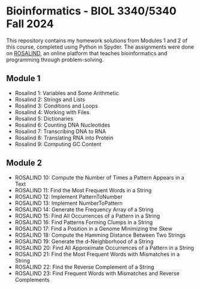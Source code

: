 # **Bioinformatics - BIOL 3340/5340 Fall 2024**
This repository contains my homework solutions from Modules 1 and 2 of this course, completed using Python in Spyder. The assignments were done on [ROSALIND](https://rosalind.info/problems/list-view/), an online platform that teaches bioinformatics and programming through problem-solving.

## **Module 1**
- Rosalind 1: Variables and Some Arithmetic
- Rosalind 2: Strings and Lists
- Rosalind 3: Conditions and Loops
- Rosalind 4: Working with Files
- Rosalind 5: Dictionaries
- Rosalind 6: Counting DNA Nucleotides
- Rosalind 7: Transcribing DNA to RNA
- Rosalind 8: Translating RNA into Protein
- Rosalind 9: Computing GC Content

 ## **Module 2**
- ROSALIND 10: Compute the Number of Times a Pattern Appears in a Text
- ROSALIND 11: Find the Most Frequent Words in a String
- ROSALIND 12: Implement PatternToNumber
- ROSALIND 13: Implement NumberToPattern
- ROSALIND 14: Generate the Frequency Array of a String
- ROSALIND 15: Find All Occurrences of a Pattern in a String
- ROSALIND 16: Find Patterns Forming Clumps in a String
- ROSALIND 17: Find a Position in a Genome Minimizing the Skew
- ROSALIND 18: Compute the Hamming Distance Between Two Strings
- ROSALIND 19: Generate the d-Neighborhood of a String
- ROSALIND 20: Find All Approximate Occurrences of a Pattern in a String
- ROSALIND 21: Find the Most Frequent Words with Mismatches in a String
- ROSALIND 22: Find the Reverse Complement of a String
- ROSALIND 23: Find Frequent Words with Mismatches and Reverse Complements
